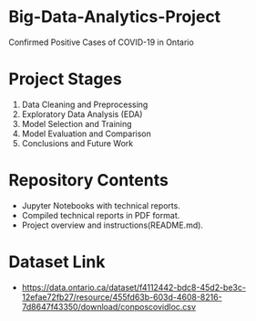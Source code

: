 # Big-Data-Analytics-Project
Confirmed Positive Cases of COVID-19 in Ontario

# Project Stages
1. Data Cleaning and Preprocessing
2. Exploratory Data Analysis (EDA)
3. Model Selection and Training
4. Model Evaluation and Comparison
5. Conclusions and Future Work

# Repository Contents
- Jupyter Notebooks with technical reports.
- Compiled technical reports in PDF format.
- Project overview and instructions(README.md).

# Dataset Link
- https://data.ontario.ca/dataset/f4112442-bdc8-45d2-be3c-12efae72fb27/resource/455fd63b-603d-4608-8216-7d8647f43350/download/conposcovidloc.csv
